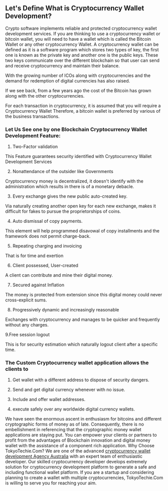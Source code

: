 ## Let's Define What is Cryptocurrency Wallet Development?


Crypto software implements reliable and protected cryptocurrency wallet development services. 
If you are thinking to use a cryptocurrency wallet or bitcoin wallet, you will need to have a wallet which is called the Bitcoin Wallet or any other cryptocurrency Wallet.
A cryptocurrency wallet can be defined as it is a software program which stores two types of key, the first one is known as the private key and another one is the public keys. These two keys communicate over the different blockchain so that user can send and receive cryptocurrency and maintain their balance.

With the growing number of ICOs along with cryptocurrencies and the demand for redemption of digital currencies has also raised. 

If we see back, from a few years ago the cost of the Bitcoin has grown along with the other cryptocurrencies.

For each transaction in cryptocurrency, it is assumed that you will require a Cryptocurrency Wallet
Therefore, a bitcoin wallet is preferred by various of the business transactions. 


### Let Us See one by one Blockchain Cryptocurrency Wallet Development Feature:

1. Two-Factor validation 

This Feature guarantees security identified with Cryptocurrency Wallet Development Services 

2. Nonattendance of the outsider like Governments 

Cryptocurrency money is decentralized, it doesn't identify with the administration which results in there is of a monetary debacle.

3. Every exchange gives the new public auto-created key. 

Via naturally creating another open key for each new exchange, makes it difficult for fakes to pursue the proprietorships of coins. 

4. Auto dismissal of copy payments.

This element will help programmed disavowal of copy installments and the framework does not permit charge-back.

5. Repeating charging and invoicing 

That is for time and exertion 

6. Client possessed, User-created 

A client can contribute and mine their digital money. 

7. Secured against Inflation 

The money is protected from extension since this digital money could never cross-explicit sums.

8. Progressively dynamic and increasingly reasonable 

Exchanges with cryptocurrency and manages to be quicker and frequently without any charges. 

9.Free session logout 

This is for security estimation which naturally logout client after a specific time.

### The Custom Cryptocurrency wallet application allows the clients to 

1. Get wallet with a different address to dispose of security dangers. 

2. Send and get digital currency whenever with no issue. 

3. Include and offer wallet addresses. 

4. execute safely over any worldwide digital currency wallets. 


We have seen the enormous ascent in enthusiasm for bitcoins and different cryptographic forms of money as of late. Consequently, there is no embellishment in referencing that the cryptographic money wallet applications are staying put. You can empower your clients or partners to profit from the advantages of Blockchain innovation and digital money wallet with the assistance of a component rich application.
Why Choose TokyoTechie.Com?
We are one of the advanced [cryptocurrency wallet development Agency Australia](https://tokyotechie.com/cryptocurrency-wallet-app-development/) with an expert team of enthusiastic developer. Our skilled cryptocurrency developer develops extremely solution for cryptocurrency development platform to generate a safe and including functional wallet platform. If you are a startup and considering planning to create a wallet with multiple cryptocurrencies, TokyoTechie.Com is willing to serve you for reaching your aim.